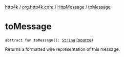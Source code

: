 [http4k](../../index.md) / [org.http4k.core](../index.md) / [HttpMessage](index.md) / [toMessage](./to-message.md)

# toMessage

`abstract fun toMessage(): `[`String`](https://kotlinlang.org/api/latest/jvm/stdlib/kotlin/-string/index.html) [(source)](https://github.com/http4k/http4k/blob/master/http4k-core/src/main/kotlin/org/http4k/core/http.kt#L93)

Returns a formatted wire representation of this message.

